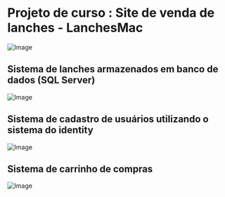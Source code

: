 <h1>Projeto de curso : Site de venda de lanches - LanchesMac</h1>

![Image](https://github.com/user-attachments/assets/377175f1-6103-4686-8654-4cf87a3f4b2b)

<h2>Sistema de lanches armazenados em banco de dados (SQL Server)</h2>

![Image](https://github.com/user-attachments/assets/c216f6b3-149f-498d-beab-d594b8cbb818)

<h2>Sistema de cadastro de usuários utilizando o sistema do identity</h2>

![Image](https://github.com/user-attachments/assets/c25e0439-d70d-4457-aff5-bdaf475d0467)

<h2>Sistema de carrinho de compras</h2>

![Image](https://github.com/user-attachments/assets/b78b6d96-fff2-4f92-b5e8-90701b0b6dfe)
